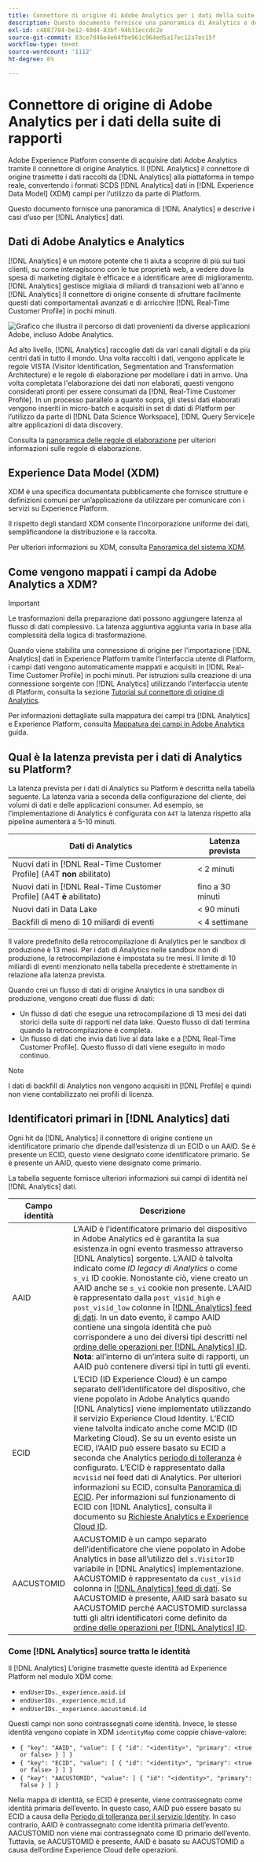 ```yaml
---
title: Connettore di origine di Adobe Analytics per i dati della suite di rapporti
description: Questo documento fornisce una panoramica di Analytics e descrive i casi d’uso per i dati di Analytics.
exl-id: c4887784-be12-40d4-83bf-94b31eccdc2e
source-git-commit: 83ce7d46e4e64fbe961c964ed5a17ec12a7ec15f
workflow-type: tm+mt
source-wordcount: '1112'
ht-degree: 6%

---
```


# Connettore di origine di Adobe Analytics per i dati della suite di rapporti

Adobe Experience Platform consente di acquisire dati Adobe Analytics tramite il connettore di origine Analytics. Il [!DNL Analytics] il connettore di origine trasmette i dati raccolti da [!DNL Analytics] alla piattaforma in tempo reale, convertendo i formati SCDS [!DNL Analytics] dati in [!DNL Experience Data Model] (XDM) campi per l’utilizzo da parte di Platform.

Questo documento fornisce una panoramica di [!DNL Analytics] e descrive i casi d’uso per [!DNL Analytics] dati.

## Dati di Adobe Analytics e Analytics

[!DNL Analytics] è un motore potente che ti aiuta a scoprire di più sui tuoi clienti, su come interagiscono con le tue proprietà web, a vedere dove la spesa di marketing digitale è efficace e a identificare aree di miglioramento. [!DNL Analytics] gestisce migliaia di miliardi di transazioni web all&#39;anno e [!DNL Analytics] Il connettore di origine consente di sfruttare facilmente questi dati comportamentali avanzati e di arricchire [!DNL Real-Time Customer Profile] in pochi minuti.

![Grafico che illustra il percorso di dati provenienti da diverse applicazioni Adobe, incluso Adobe Analytics.](./images/analytics-data-experience-platform.png)

Ad alto livello, [!DNL Analytics] raccoglie dati da vari canali digitali e da più centri dati in tutto il mondo. Una volta raccolti i dati, vengono applicate le regole VISTA (Visitor Identification, Segmentation and Transformation Architecture) e le regole di elaborazione per modellare i dati in arrivo. Una volta completata l&#39;elaborazione dei dati non elaborati, questi vengono considerati pronti per essere consumati da [!DNL Real-Time Customer Profile]. In un processo parallelo a quanto sopra, gli stessi dati elaborati vengono inseriti in micro-batch e acquisiti in set di dati di Platform per l’utilizzo da parte di [!DNL Data Science Workspace], [!DNL Query Service]e altre applicazioni di data discovery.

Consulta la [panoramica delle regole di elaborazione](https://experienceleague.adobe.com/docs/analytics/admin/admin-tools/processing-rules/processing-rules.html) per ulteriori informazioni sulle regole di elaborazione.

## Experience Data Model (XDM)

XDM è una specifica documentata pubblicamente che fornisce strutture e definizioni comuni per un’applicazione da utilizzare per comunicare con i servizi su Experience Platform.

Il rispetto degli standard XDM consente l’incorporazione uniforme dei dati, semplificandone la distribuzione e la raccolta.

Per ulteriori informazioni su XDM, consulta [Panoramica del sistema XDM](../../../xdm/home.md).

## Come vengono mappati i campi da Adobe Analytics a XDM?

>[!IMPORTANT]
>
>Le trasformazioni della preparazione dati possono aggiungere latenza al flusso di dati complessivo. La latenza aggiuntiva aggiunta varia in base alla complessità della logica di trasformazione.

Quando viene stabilita una connessione di origine per l&#39;importazione [!DNL Analytics] dati in Experience Platform tramite l’interfaccia utente di Platform, i campi dati vengono automaticamente mappati e acquisiti in [!DNL Real-Time Customer Profile] in pochi minuti. Per istruzioni sulla creazione di una connessione sorgente con [!DNL Analytics] utilizzando l’interfaccia utente di Platform, consulta la sezione [Tutorial sul connettore di origine di Analytics](../../tutorials/ui/create/adobe-applications/analytics.md).

Per informazioni dettagliate sulla mappatura dei campi tra [!DNL Analytics] e Experience Platform, consulta [Mappatura dei campi in Adobe Analytics](./mapping/analytics.md) guida.

## Qual è la latenza prevista per i dati di Analytics su Platform?

La latenza prevista per i dati di Analytics su Platform è descritta nella tabella seguente. La latenza varia a seconda della configurazione del cliente, dei volumi di dati e delle applicazioni consumer. Ad esempio, se l’implementazione di Analytics è configurata con `A4T` la latenza rispetto alla pipeline aumenterà a 5-10 minuti.

| Dati di Analytics | Latenza prevista |
| -------------- | ---------------- |
| Nuovi dati in [!DNL Real-Time Customer Profile] (A4T **non** abilitato) | &lt; 2 minuti |
| Nuovi dati in [!DNL Real-Time Customer Profile] (A4T **è** abilitato) | fino a 30 minuti |
| Nuovi dati in Data Lake | &lt; 90 minuti |
| Backfill di meno di 10 miliardi di eventi | &lt; 4 settimane |

Il valore predefinito della retrocompilazione di Analytics per le sandbox di produzione è 13 mesi. Per i dati di Analytics nelle sandbox non di produzione, la retrocompilazione è impostata su tre mesi. Il limite di 10 miliardi di eventi menzionato nella tabella precedente è strettamente in relazione alla latenza prevista.

Quando crei un flusso di dati di origine Analytics in una sandbox di produzione, vengono creati due flussi di dati:

* Un flusso di dati che esegue una retrocompilazione di 13 mesi dei dati storici della suite di rapporti nel data lake. Questo flusso di dati termina quando la retrocompilazione è completa.
* Un flusso di dati che invia dati live al data lake e a [!DNL Real-Time Customer Profile]. Questo flusso di dati viene eseguito in modo continuo.

>[!NOTE]
>
>I dati di backfill di Analytics non vengono acquisiti in [!DNL Profile] e quindi non viene contabilizzato nei profili di licenza.

## Identificatori primari in [!DNL Analytics] dati

Ogni hit da [!DNL Analytics] il connettore di origine contiene un identificatore primario che dipende dall’esistenza di un ECID o un AAID. Se è presente un ECID, questo viene designato come identificatore primario. Se è presente un AAID, questo viene designato come primario.

La tabella seguente fornisce ulteriori informazioni sui campi di identità nel [!DNL Analytics] dati.

| Campo identità | Descrizione |
| --- | --- |
| AAID | L’AAID è l’identificatore primario del dispositivo in Adobe Analytics ed è garantita la sua esistenza in ogni evento trasmesso attraverso [!DNL Analytics] sorgente. L’AAID è talvolta indicato come *ID legacy di Analytics* o come `s_vi` ID cookie. Nonostante ciò, viene creato un AAID anche se `s_vi` cookie non presente. L’AAID è rappresentato dalla `post_visid_high` e `post_visid_low` colonne in [[!DNL Analytics] feed di dati](https://experienceleague.adobe.com/docs/analytics/export/analytics-data-feed/data-feed-contents/datafeeds-reference.html?lang=it). In un dato evento, il campo AAID contiene una singola identità che può corrispondere a uno dei diversi tipi descritti nel [ordine delle operazioni per [!DNL Analytics] ID](https://experienceleague.adobe.com/docs/id-service/using/reference/analytics-reference/analytics-order-of-operations.html). **Nota**: all’interno di un’intera suite di rapporti, un AAID può contenere diversi tipi in tutti gli eventi. |
| ECID | L’ECID (ID Experience Cloud) è un campo separato dell’identificatore del dispositivo, che viene popolato in Adobe Analytics quando [!DNL Analytics] viene implementato utilizzando il servizio Experience Cloud Identity. L’ECID viene talvolta indicato anche come MCID (ID Marketing Cloud). Se su un evento esiste un ECID, l’AAID può essere basato su ECID a seconda che Analytics [periodo di tolleranza](https://experienceleague.adobe.com/docs/id-service/using/reference/analytics-reference/grace-period.html) è configurato. L’ECID è rappresentato dalla `mcvisid` nei feed dati di Analytics. Per ulteriori informazioni su ECID, consulta [Panoramica di ECID](../../../identity-service/ecid.md). Per informazioni sul funzionamento di ECID con [!DNL Analytics], consulta il documento su [Richieste Analytics e Experience Cloud ID](https://experienceleague.adobe.com/docs/id-service/using/reference/analytics-reference/legacy-analytics.html?lang=it). |
| AACUSTOMID | AACUSTOMID è un campo separato dell’identificatore che viene popolato in Adobe Analytics in base all’utilizzo del `s.VisitorID` variabile in [!DNL Analytics] implementazione. AACUSTOMID è rappresentato da `cust_visid` colonna in [[!DNL Analytics] feed di dati](https://experienceleague.adobe.com/docs/analytics/export/analytics-data-feed/data-feed-contents/datafeeds-reference.html?lang=it). Se AACUSTOMID è presente, AAID sarà basato su AACUSTOMID perché AACUSTOMID surclassa tutti gli altri identificatori come definito da [ordine delle operazioni per [!DNL Analytics] ID](https://experienceleague.adobe.com/docs/id-service/using/reference/analytics-reference/analytics-order-of-operations.html). |

### Come [!DNL Analytics] source tratta le identità

Il [!DNL Analytics] L’origine trasmette queste identità ad Experience Platform nel modulo XDM come:

* `endUserIDs._experience.aaid.id`
* `endUserIDs._experience.mcid.id`
* `endUserIDs._experience.aacustomid.id`

Questi campi non sono contrassegnati come identità. Invece, le stesse identità vengono copiate in XDM `identityMap` come coppie chiave-valore:

* `{ "key": "AAID", "value": [ { "id": "<identity>", "primary": <true or false> } ] }`
* `{ "key": "ECID", "value": [ { "id": "<identity>", "primary": <true or false> } ] }`
* `{ "key": "AACUSTOMID", "value": [ { "id": "<identity>", "primary": false } ] }`

Nella mappa di identità, se ECID è presente, viene contrassegnato come identità primaria dell’evento. In questo caso, AAID può essere basato su ECID a causa della [Periodo di tolleranza per il servizio Identity](https://experienceleague.adobe.com/docs/id-service/using/reference/analytics-reference/grace-period.html). In caso contrario, AAID è contrassegnato come identità primaria dell’evento. AACUSTOMID non viene mai contrassegnato come ID primario dell’evento. Tuttavia, se AACUSTOMID è presente, AAID è basato su AACUSTOMID a causa dell’ordine Experience Cloud delle operazioni.
